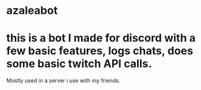 # azaleabot
# this is a bot I made for discord with a few basic features, logs chats, does some basic twitch API calls. 
Mostly used in a server i use with my friends.
